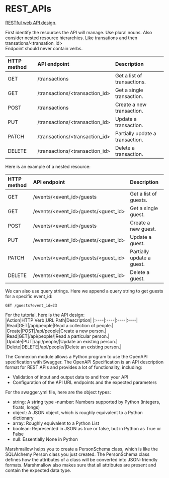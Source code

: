 # REST_APIs
[RESTful web API design](https://learn.microsoft.com/en-us/azure/architecture/best-practices/api-design#uri-versioning).  

First identify the resources the API will manage. Use plural nouns. Also consider nested resource hierarchies. Like transations and then transations/<transation_id>  
Endpoint should never contain verbs. 

|HTTP method|API endpoint|Description|
|:----|:----|:----|
|GET|/transactions|Get a list of transactions.|
|GET|/transactions/<transaction_id>|Get a single transaction.|
|POST|/transactions|Create a new transaction.|
|PUT|/transactions/<transaction_id>|Update a transaction.|
|PATCH|/transactions/<transaction_id>|Partially update a transaction.|
|DELETE|/transactions/<transaction_id>|Delete a transaction.|  

Here is an example of a nested resource: 


|HTTP method|API endpoint|Description|
|:----|:----|:----|
|GET|/events/<event_id>/guests|Get a list of guests.|
|GET|/events/<event_id>/guests/<guest_id>|Get a single guest.|
|POST|/events/<event_id>/guests|Create a new guest.|
|PUT|/events/<event_id>/guests/<guest_id>|Update a guest.|
|PATCH|/events/<event_id>/guests/<guest_id>|Partially update a guest.|
|DELETE|/events/<event_id>/guests/<guest_id>|Delete a guest.|

We can also use query strings. Here we append a query string to get guests for a specific event_id:

```HTTP
GET /guests?event_id=23
```
For the tutorial, here is the API design:  
|Action|HTTP Verb|URL Path|Description|
|:----|:----|:----|:----|
|Read|GET|/api/people|Read a collection of people.|
|Create|POST|/api/people|Create a new person.|
|Read|GET|/api/people/<lname>|Read a particular person.|
|Update|PUT|/api/people/<lname>|Update an existing person.|
|Delete|DELETE|/api/people/<lname>|Delete an existing person.|  

The Connexion module allows a Python program to use the OpenAPI specification with Swagger. The OpenAPI Specification is an API description format for REST APIs and provides a lot of functionality,  including:
  - Validation of input and output data to and from your API  
  - Configuration of the API URL endpoints and the expected parameters  

For the swagger.yml file, here are the object types:  
- string: A string type
-number: Numbers supported by Python (integers, floats, longs)
- object: A JSON object, which is roughly equivalent to a Python dictionary
- array: Roughly equivalent to a Python List
- boolean: Represented in JSON as true or false, but in Python as True or False
- null: Essentially None in Python

Marshmallow helps you to create a PersonSchema class, which is like the SQLAlchemy Person class you just created. The PersonSchema class defines how the attributes of a class will be converted into JSON-friendly formats. Marshmallow also makes sure that all attributes are present and contain the expected data type.  











